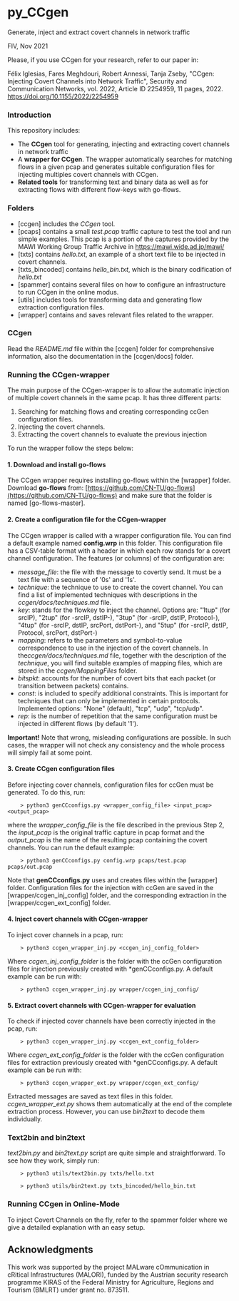 # py_CCgen

Generate, inject and extract covert channels in network traffic

FIV, Nov 2021

Please, if you use CCgen for your research, refer to our paper in:

Félix Iglesias, Fares Meghdouri, Robert Annessi, Tanja Zseby, "CCgen: Injecting Covert Channels into Network Traffic", Security and Communication Networks, vol. 2022, Article ID 2254959, 11 pages, 2022. https://doi.org/10.1155/2022/2254959

### Introduction

This repository includes:

- The **CCgen** tool for generating, injecting and extracting covert channels in network traffic 
- A **wrapper for CCgen**. The wrapper automatically searches for matching flows in a given pcap and generates suitable configuration files for injecting multiples covert channels with CCgen.
- **Related tools** for transforming text and binary data as well as for extracting flows with different flow-keys with go-flows.    

### Folders

- [ccgen] includes the *CCgen* tool.  
- [pcaps] contains a small *test.pcap* traffic capture to test the tool and run simple examples. This pcap is a portion of the captures provided by the  MAWI Working Group Traffic Archive in https://mawi.wide.ad.jp/mawi/
- [txts] contains *hello.txt*, an example of a short text file to be injected in covert channels. 
- [txts_bincoded] contains *hello_bin.txt*, which is the binary codification of *hello.txt*
- [spammer] contains several files on how to configure an infrastructure to run CCgen in the online modus.
- [utils] includes tools for transforming data and generating flow extraction configuration files.
- [wrapper] contains and saves relevant files related to the wrapper.

### CCgen

Read the *README.md* file within the [ccgen] folder for comprehensive information, also the documentation in the [ccgen/docs] folder.

### Running the CCgen-wrapper

The main purpose of the CCgen-wrapper is to allow the automatic injection of multiple covert channels in the same pcap. It has three different parts:

1. Searching for matching flows and creating corresponding ccGen configuration files.
2. Injecting the covert channels.
3. Extracting the covert channels to evaluate the previous injection

To run the wrapper follow the steps below:

#### 1. Download and install go-flows

The CCgen wrapper requires installing go-flows within the [wrapper] folder. Download **go-flows** from: [https://github.com/CN-TU/go-flows](https://github.com/CN-TU/go-flows) and make sure that the folder is named [go-flows-master].

#### 2. Create a configuration file for the CCgen-wrapper

The CCgen wrapper is called with a wrapper configuration file. You can find a default example named **config.wrp** in this folder. This configuration file has a CSV-table format with a header in which each row stands for a covert channel configuration. The features (or columns) of the configuration are:

- *message_file*: the file with the message to covertly send. It must be a text file with a sequence of '0s' and '1s'. 
- *technique*: the technique to use to create the covert channel. You can find a list of implemented techniques with descriptions in the *ccgen/docs/techniques.md* file.
- *key*: stands for the flowkey to inject the channel. Options are: "1tup" (for srcIP), "2tup" (for -srcIP, dstIP-), "3tup" (for -srcIP, dstIP, Protocol-), "4tup" (for -srcIP, dstIP, srcPort, dstPort-), and "5tup" (for -srcIP, dstIP, Protocol, srcPort, dstPort-)
- *mapping*: refers to the parameters and symbol-to-value correspondence to use in the injection of the covert channels. In the*ccgen/docs/techniques.md* file, together with the description of the *technique*, you will find suitable examples of mapping files, which are stored in the *ccgen/MappingFiles* folder.
- *bitspkt*: accounts for the number of covert bits that each packet (or transition between packets) contains.
- *const*: is included to specify additional constraints. This is important for techniques that can only be implemented in certain protocols. Implemented options: "None" (default), "tcp", "udp", "tcp/udp".
- *rep*: is the number of repetition that the same configuration must be injected in different flows (by default '1').

**Important!** Note that wrong, misleading configurations are possible. In such cases, the wrapper will not check any consistency and the whole process will simply fail at some point.  

#### 3. Create CCgen configuration files

Before injecting cover channels, configuration files for ccGen must be generated. To do this, run:

		> python3 genCCconfigs.py <wrapper_config_file> <input_pcap> <output_pcap>

where the *wrapper_config_file* is the file described in the previous Step 2, the *input_pcap* is the original traffic capture in pcap format and the *output_pcap* is the name of the resulting pcap containing the covert channels. You can run the default example:

		> python3 genCCconfigs.py config.wrp pcaps/test.pcap pcaps/out.pcap

Note that **genCCconfigs.py** uses and creates files within the [wrapper] folder. Configuration files for the injection with ccGen are saved in the [wrapper/ccgen_inj_config] folder, and the corresponding extraction in the [wrapper/ccgen_ext_config] folder.  

#### 4. Inject covert channels with CCgen-wrapper

To inject cover channels in a pcap, run:

		> python3 ccgen_wrapper_inj.py <ccgen_inj_config_folder>

Where *ccgen_inj_config_folder* is the folder with the ccGen configuration files for injection previously created with *genCCconfigs.py. A default example can be run with:
		
		> python3 ccgen_wrapper_inj.py wrapper/ccgen_inj_config/


#### 5. Extract covert channels with CCgen-wrapper for evaluation

To check if injected cover channels have been correctly injected in the pcap, run:

		> python3 ccgen_wrapper_inj.py <ccgen_ext_config_folder>

Where *ccgen_ext_config_folder* is the folder with the ccGen configuration files for extraction previously created with *genCCconfigs.py. A default example can be run with:

		> python3 ccgen_wrapper_ext.py wrapper/ccgen_ext_config/

Extracted messages are saved as text files in this folder. *ccgen_wrapper_ext.py* shows them automatically at the end of the complete extraction process. However, you can use *bin2text* to decode them individually.

### Text2bin and bin2text

*text2bin.py* and *bin2text.py* script are quite simple and straightforward. To see how they work, simply run:

		> python3 utils/text2bin.py txts/hello.txt 

		> python3 utils/bin2text.py txts_bincoded/hello_bin.txt 

### Running CCgen in Online-Mode

To inject Covert Channels on the fly, refer to the spammer folder where we give a detailed explanation with an easy setup.

## Acknowledgments
This work was supported by the project MALware cOmmunication in cRitical Infrastructures (MALORI), funded by the Austrian security research programme KIRAS of the Federal Ministry for Agriculture, Regions and Tourism (BMLRT) under grant no. 873511.
